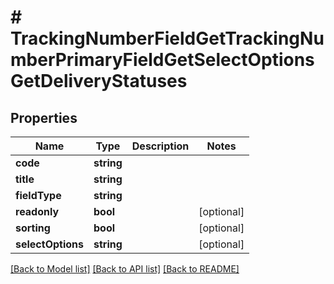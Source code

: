 # # TrackingNumberFieldGetTrackingNumberPrimaryFieldGetSelectOptionsGetDeliveryStatuses

## Properties

Name | Type | Description | Notes
------------ | ------------- | ------------- | -------------
**code** | **string** |  | 
**title** | **string** |  | 
**fieldType** | **string** |  | 
**readonly** | **bool** |  | [optional] 
**sorting** | **bool** |  | [optional] 
**selectOptions** | **string** |  | [optional] 

[[Back to Model list]](../../README.md#documentation-for-models) [[Back to API list]](../../README.md#documentation-for-api-endpoints) [[Back to README]](../../README.md)



